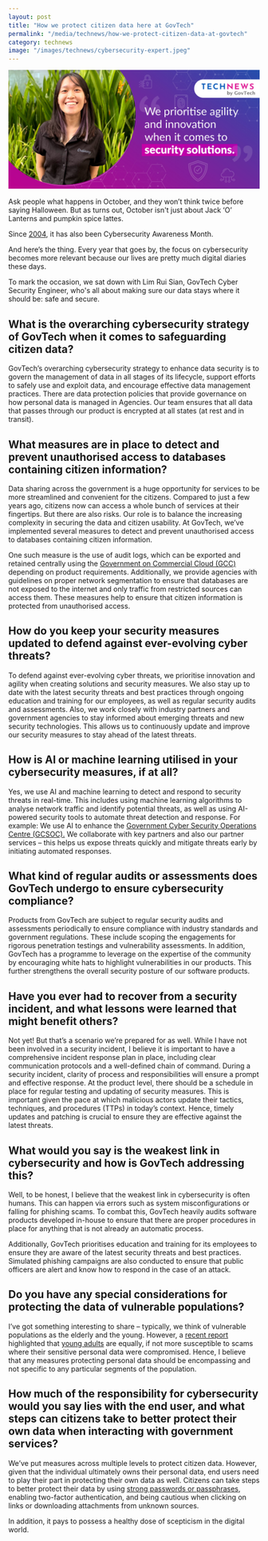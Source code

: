 ```yaml
---
layout: post
title: "How we protect citizen data here at GovTech"
permalink: "/media/technews/how-we-protect-citizen-data-at-govtech"
category: technews
image: "/images/technews/cybersecurity-expert.jpeg"
---
```


![Lim Rui Sian, Cybersecurity Engineer](/images/technews/cybersecurity-expert.jpeg)

Ask people what happens in October, and they won’t think twice before saying Halloween. But as turns out, October isn't just about Jack ‘O’ Lanterns and pumpkin spice lattes. 

Since [2004](https://www.cisa.gov/cybersecurity-awareness-month), it has also been Cybersecurity Awareness Month. 

And here’s the thing. Every year that goes by, the focus on cybersecurity becomes more relevant because our lives are pretty much digital diaries these days. 

To mark the occasion, we sat down with Lim Rui Sian, GovTech Cyber Security Engineer, who's all about making sure our data stays where it should be: safe and secure.  

## What is the overarching cybersecurity strategy of GovTech when it comes to safeguarding citizen data?
GovTech’s overarching cybersecurity strategy to enhance data security is to govern the management of data in all stages of its lifecycle, support efforts to safely use and exploit data, and encourage effective data management practices.  There are data protection policies that provide governance on how personal data is managed in Agencies. Our team ensures that all data that passes through our product is encrypted at all states (at rest and in transit). 

## What measures are in place to detect and prevent unauthorised access to databases containing citizen information?
Data sharing across the government is a huge opportunity for services to be more streamlined and convenient for the citizens. Compared to just a few years ago, citizens now can access a whole bunch of services at their fingertips. 
But there are also risks. Our role is to balance the increasing complexity in securing the data and citizen usability. At GovTech, we’ve implemented several measures to detect and prevent unauthorised access to databases containing citizen information. 

One such measure is the use of audit logs, which can be exported and retained centrally using the [Government on Commercial Cloud (GCC)](https://www.developer.tech.gov.sg/products/categories/infrastructure-and-hosting/government-on-commercial-cloud/overview.html) depending on product requirements. Additionally, we provide agencies with guidelines on proper network segmentation to ensure that databases are not exposed to the internet and only traffic from restricted sources can access them. These measures help to ensure that citizen information is protected from unauthorised access.

## How do you keep your security measures updated to defend against ever-evolving cyber threats?
To defend against ever-evolving cyber threats, we prioritise innovation and agility when creating solutions and security measures. We also stay up to date with the latest security threats and best practices through ongoing education and training for our employees, as well as regular security audits and assessments. Also, we work closely with industry partners and government agencies to stay informed about emerging threats and new security technologies. This allows us to continuously update and improve our security measures to stay ahead of the latest threats.

## How is AI or machine learning utilised in your cybersecurity measures, if at all?
Yes, we use AI and machine learning to detect and respond to security threats in real-time. This includes using machine learning algorithms to analyse network traffic and identify potential threats, as well as using AI-powered security tools to automate threat detection and response. For example: We use AI to enhance the [Government Cyber Security Operations Centre (GCSOC).](https://www.tech.gov.sg/files/Factsheet%20about%20the%20Government%20Cyber%20Security%20Operations%20Centre.pdf) We collaborate with key partners and also our partner services – this helps us expose threats quickly and mitigate threats early by initiating automated responses.

## What kind of regular audits or assessments does GovTech undergo to ensure cybersecurity compliance?
Products from GovTech are subject to regular security audits and assessments periodically to ensure compliance with industry standards and government regulations. These include scoping the engagements for rigorous penetration testings and vulnerability assessments. In addition, GovTech has a programme to leverage on the expertise of the community by encouraging white hats to highlight vulnerabilities in our products. This further strengthens the overall security posture of our software products. 

## Have you ever had to recover from a security incident, and what lessons were learned that might benefit others?
Not yet! But that’s a scenario we’re prepared for as well. While I have not been involved in a security incident, I believe it is important to have a comprehensive incident response plan in place, including clear communication protocols and a well-defined chain of command. During a security incident, clarity of process and responsibilities will ensure a prompt and effective response. At the product level, there should be a schedule in place for regular testing and updating of security measures.  This is important given the pace at which malicious actors update their tactics, techniques, and procedures (TTPs) in today’s context. Hence, timely updates and patching is crucial to ensure they are effective against the latest threats.

## What would you say is the weakest link in cybersecurity and how is GovTech addressing this?
Well, to be honest, I believe that the weakest link in cybersecurity is often humans. This can happen via errors such as  system misconfigurations or falling for phishing scams. To combat this, GovTech heavily audits software products developed in-house to ensure that there are proper procedures in place for anything that is not already an automatic process. 

Additionally, GovTech prioritises education and training for its employees to ensure they are aware of the latest security threats and best practices. Simulated phishing campaigns are also conducted to ensure that public officers are alert and know how to respond in the case of an attack. 

## Do you have any special considerations for protecting the data of vulnerable populations?
I’ve got something interesting to share – typically, we think of vulnerable populations as the elderly and the young. However, a [recent report](https://www.straitstimes.com/singapore/courts-crime/more-than-half-of-scam-victims-are-still-young-adults-most-fell-for-job-scams) highlighted that [young adults](https://www.tech.gov.sg/media/technews/anyone-can-become-a-scam-victim) are equally, if not more susceptible to scams where their sensitive personal data were compromised. Hence, I believe that any measures protecting personal data should be encompassing and not specific to any particular segments of the population. 
 
## How much of the responsibility for cybersecurity would you say lies with the end user, and what steps can citizens take to better protect their own data when interacting with government services?
We’ve put measures across multiple levels to protect citizen data. However, given that the individual ultimately owns their personal data, end users need to play their part in protecting their own data as well. Citizens can take steps to better protect their data by using [strong passwords or passphrases](https://www.tech.gov.sg/media/technews/why-passphases-are-much-more-secure-than-passwords), enabling two-factor authentication, and being cautious when clicking on links or downloading attachments from unknown sources. 

In addition, it pays to possess a healthy dose of scepticism in the digital world. 


